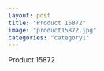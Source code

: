 ```yaml
---
layout: post
title: "Product 15872"
image: "product15872.jpg"
categories: "category1"
---
```

Product 15872
